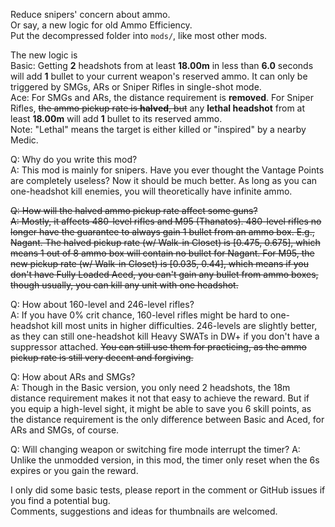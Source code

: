 Reduce snipers' concern about ammo.  
Or say, a new logic for old Ammo Efficiency.  
Put the decompressed folder into `mods/`, like most other mods.

The new logic is  
Basic: Getting **2** headshots from at least **18.00m** in less than **6.0** seconds will add **1** bullet to your current weapon's reserved ammo. It can only be triggered by SMGs, ARs or Sniper Rifles in single-shot mode.  
Ace: For SMGs and ARs, the distance requirement is **removed**. For Sniper Rifles, ~~the ammo pickup rate is **halved**, but~~ any **lethal headshot** from at least **18.00m** will add **1** bullet to its reserved ammo.   
Note: "Lethal" means the target is either killed or "inspired" by a nearby Medic.

Q: Why do you write this mod?  
A: This mod is mainly for snipers. Have you ever thought the Vantage Points are completely useless? Now it should be much better. As long as you can one-headshot kill enemies, you will theoretically have infinite ammo. 

~~Q: How will the halved ammo pickup rate affect some guns?~~  
~~A: Mostly, it affects 480-level rifles and M95 (Thanatos). 480-level rifles no longer have the guarantee to always gain 1 bullet from an ammo box. E.g., Nagant. The halved pickup rate (w/ Walk-in Closet) is [0.475, 0.675], which means 1 out of 8 ammo box will contain no bullet for Nagant. For M95, the new pickup rate (w/ Walk-in Closet) is [0.035, 0.44], which means if you don't have Fully Loaded Aced, you can't gain any bullet from ammo boxes, though usually, you can kill any unit with one headshot.~~

Q: How about 160-level and 246-level rifles?  
A: If you have 0% crit chance, 160-level rifles might be hard to one-headshot kill most units in higher difficulties. 246-levels are slightly better, as they can still one-headshot kill Heavy SWATs in DW+ if you don't have a suppressor attached. ~~You can still use them for practicing, as the ammo pickup rate is still very decent and forgiving.~~

Q: How about ARs and SMGs?  
A: Though in the Basic version, you only need 2 headshots, the 18m distance requirement makes it not that easy to achieve the reward. But if you equip a high-level sight, it might be able to save you 6 skill points, as the distance requirement is the only difference between Basic and Aced, for ARs and SMGs, of course.

Q: Will changing weapon or switching fire mode interrupt the timer?
A: Unlike the unmodded version, in this mod, the timer only reset when the 6s expires or you gain the reward.

I only did some basic tests, please report in the comment or GitHub issues if you find a potential bug.  
Comments, suggestions and ideas for thumbnails are welcomed.
